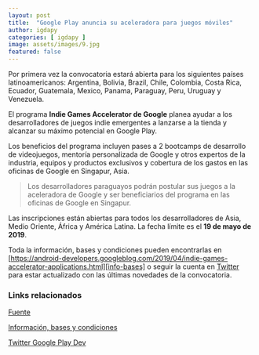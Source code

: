 ```yaml
---
layout: post
title:  "Google Play anuncia su aceleradora para juegos móviles"
author: igdapy
categories: [ igdapy ]
image: assets/images/9.jpg
featured: false
---
```

Por primera vez la convocatoria estará abierta para los siguientes países latinoamericanos: Argentina, Bolivia, Brazil, Chile, Colombia, Costa Rica, Ecuador, Guatemala, Mexico, Panama, Paraguay, Peru, Uruguay y Venezuela.  

El programa **Indie Games Accelerator de Google** planea ayudar a los desarrolladores de juegos indie emergentes a lanzarse a la tienda y alcanzar su máximo potencial en Google Play.

Los beneficios del programa incluyen pases a 2 bootcamps de desarrollo de videojuegos, mentoría personalizada de Google y otros expertos de la industria, equipos y productos exclusivos y cobertura de los gastos en las oficinas de Google en Singapur, Asia.

> Los desarrolladores paraguayos podrán postular sus juegos a la aceleradora de Google y ser beneficiarios del programa en las oficinas de Google en Singapur.

Las inscripciones están abiertas para todos los desarrolladores de Asia, Medio Oriente, África y América Latina. La fecha límite es el **19 de mayo de 2019**.

Toda la información, bases y condiciones pueden encontrarlas en [https://android-developers.googleblog.com/2019/04/indie-games-accelerator-applications.html][info-bases] o seguir la cuenta en [Twitter][twitter] para estar actualizado con las últimas novedades de la convocatoria. 

### Links relacionados
[Fuente][fuente]

[Información, bases y condiciones][info-bases]

[Twitter Google Play Dev][twitter]

[info-bases]:https://android-developers.googleblog.com/2019/04/indie-games-accelerator-applications.html
[twitter]:https://twitter.com/GooglePlayDev
[fuente]:https://twitter.com/GooglePlayDev/status/1118393655075721217
